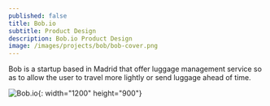 ```yaml
---
published: false
title: Bob.io
subtitle: Product Design
description: Bob.io Product Design
image: /images/projects/bob/bob-cover.png
---
```

Bob is a startup based in Madrid that offer luggage management service so as to allow the user to travel more lightly or send luggage ahead of time.

![Bob.io](/images/projects/bob/bob-full.jpg){: width="1200" height="900"}
